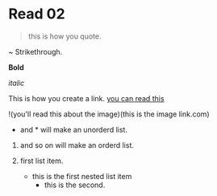 # Read 02

> this is how you quote.

~ Strikethrough.

**Bold**

*italic*

This is how you create a link. [you can read this](thisistheurl.com)

!(you'll read this about the image)(this is the image link.com)

- and * will make an unorderd list.

1. and so on will make an orderd list. 

1. first list item.
   - this is the first nested list item
     - this is the second.

